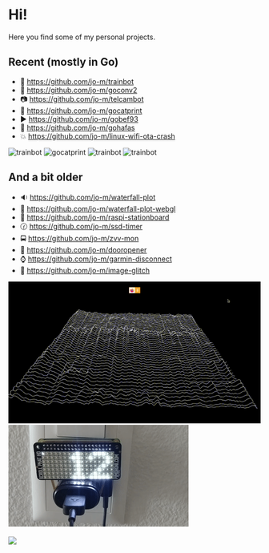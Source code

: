 # Hi!

Here you find some of my personal projects.

## Recent (mostly in Go)

* :bullettrain_side: https://github.com/jo-m/trainbot
* :milky_way: https://github.com/jo-m/goconv2
* :camera: https://github.com/jo-m/telcambot
* :page_with_curl: https://github.com/jo-m/gocatprint
* :arrow_forward: https://github.com/jo-m/gobef93
* :light_rail: https://github.com/jo-m/gohafas
* :collision: https://github.com/jo-m/linux-wifi-ota-crash

![trainbot](https://github.com/jo-m/trainbot/blob/master/demo.gif)
![gocatprint](https://github.com/jo-m/gocatprint/blob/master/demo.gif)
![trainbot](https://github.com/jo-m/trainbot/blob/master/pkg/stitch/testdata/test1.jpg)
![trainbot](https://github.com/jo-m/trainbot/blob/master/pkg/stitch/testdata/test2.jpg)

## And a bit older

* :sound: https://github.com/jo-m/waterfall-plot
* :loudspeaker: https://github.com/jo-m/waterfall-plot-webgl
* :station: https://github.com/jo-m/raspi-stationboard
* :clock130: https://github.com/jo-m/ssd-timer
* :oncoming_bus: https://github.com/jo-m/zvv-mon
* :door: https://github.com/jo-m/dooropener
* :watch: https://github.com/jo-m/garmin-disconnect
* :sunrise: https://github.com/jo-m/image-glitch

![waterfall-plot-webgl](https://github.com/jo-m/waterfall-plot-webgl/blob/master/demo.gif)
![raspi-stationboard](https://github.com/jo-m/raspi-stationboard/blob/master/demo.gif)

<a href="https://github.com/jo-m/jo-m">
  <img align="center" src="https://github-readme-stats.vercel.app/api/top-langs/?username=jo-m&hide=css&title_color=ffffff&text_color=c9cacc&icon_color=2bbc8a&bg_color=1d1f21&langs_count=4&layout=compact&hide_title=true&count_private=true&hide_repos=twitter-bootstrap-rails,angularjs-ng-grid-rails,angularjs-debounce-rails,startup-evaluator" />
</a>
